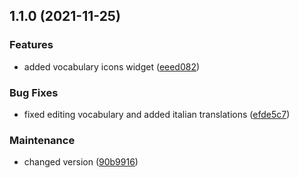 ## 1.1.0 (2021-11-25)


### Features

* added vocabulary icons widget ([eeed082](https://github.com/collective/volto-vocabulary-icons-widget/commit/eeed0824532d021e6c9e154e1990a81306a22a10))


### Bug Fixes

* fixed editing vocabulary and added italian translations ([efde5c7](https://github.com/collective/volto-vocabulary-icons-widget/commit/efde5c7d3e91a455b6511ceee00e824fcef6c931))


### Maintenance

* changed version ([90b9916](https://github.com/collective/volto-vocabulary-icons-widget/commit/90b991677fa54e07c3b4be1d30edadff715dcc59))

